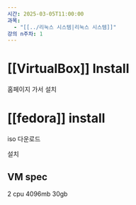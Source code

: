 ```yaml
---
시간: 2025-03-05T11:00:00
과목:
  - "[[../리눅스 시스템|리눅스 시스템]]"
강의 n주차: 1
---
```

# [[VirtualBox]] Install 

홈페이지 가서 설치

# [[fedora]] install

iso 다운로드

설치

## VM spec 

2 cpu 
4096mb
30gb

